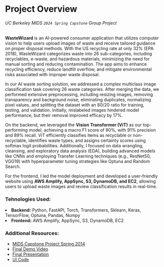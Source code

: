 # Project Overview
###### <i>UC Berkeley MIDS `2024 Spring Capstone` Group Project</i>

**WasteWizard** is an AI-powered consumer application that utilizes computer vision to help users upload images of waste and receive tailored guidance on proper disposal methods. With the US recycling rate at only 32% (EPA 2018), WasteWizard categorizes waste into 26 sub-categories, including recyclables, e-waste, and hazardous materials, minimizing the need for manual sorting and reducing contamination. The app aims to enhance recycling efficiency, reduce landfill overflow, and mitigate environmental risks associated with improper waste disposal.

In our AI waste sorting solution, we addressed a complex multiclass image classification task covering 26 waste categories. After merging the data, we performed extensive preprocessing, including resizing images, removing transparency and background noise, eliminating duplicates, normalizing pixel values, and splitting the dataset with an 80/20 ratio for training, testing, and validation. Initially, mislabeled images hindered model performance, but their removal improved efficacy by 17%.

On the backend, we leveraged the **Vision Transformer (ViT)** as our top-performing model, achieving a macro F1 score of 90%, with 91% precision and 89% recall. ViT efficiently classifies items as recyclable or non-recyclable, identifies waste types, and assigns certainty scores using softmax logit probabilities. Additionally, I focused on data wrangling, cleansing, and exploratory data analysis (EDA), building advanced models like CNNs and employing Transfer Learning techniques (e.g., ResNet50, VGG19) with hyperparameter tuning strategies like Optuna and Random Search.

For the frontend, I led the model deployment and developed a user-friendly website using **AWS Amplify, AppSync, S3, DynamoDB, and EC2**, allowing users to upload waste images and review classification results in real-time.

<h3>Tehnologies Used:</h3>
<li><strong>Backend:</strong> Python, FastAPI, Torch, Transformers, Sklearn, Keras, TensorFlow, Optuna, Pandas, Numpy</li>
<li><strong>Frontend:</strong> AWS Amplify, AppSync, S3, DynamoDB, EC2</li>

<h3>Additional Resources:</h3>
<ul>
 <li><a href="https://www.ischool.berkeley.edu/projects/2024/wastewizard" target="_blank">MIDS Capstone Project Spring 2014</a></li>
 <li><a href="https://www.youtube.com/watch?v=cUeJPhyFcGI&t=1s" target="_blank">Final Demo Video</a></li>
 <li><a href="https://github.com/heesukjang/WasteWizardWithComputerVision/blob/main/Final%20Presentation.pdf" target="_blank">Final Presentation</a></li>
 <li><a href="https://github.com/efficient-waste-sorting-org/ui-capstone-efficient-waste-sorting-2024/tree/main" target="_blank">UI Code</a></li>
</ul>


 

